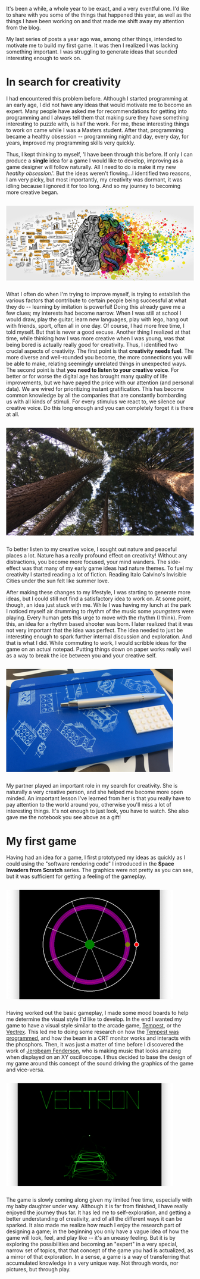 <!--
.. title: Conceiving my first game made me find out how to be more creative
.. slug: in-search-for-creativity
.. date: 2019-06-28 21:00:58 UTC+02:00
.. tags: 
.. previewimage: /files/creativity.jpg
.. category: 
.. link: 
.. description: 
.. pretty_url: False
.. type: text
-->

It's been a while, a whole year to be exact, and a very eventful one. I'd like to share with you some of the things that happened this year, as well as the things I have been working on and that made me shift away my attention from the blog.
<!-- TEASER_END -->

My last series of posts a year ago was, among other things, intended to motivate me to build my first game. It was then I realized I was lacking something important. I was struggling to generate ideas that sounded interesting enough to work on.

# In search for creativity

I had encountered this problem before. Although I started programming at an early age, I did not have any ideas that would motivate me to become an expert. Many people have asked me for recommendations for getting into programming and I always tell them that making sure they have something interesting to puzzle with, is half the work. For me, these interesting things to work on came while I was a Masters student. After that, programming became a healthy obsession -- programming night and day, every day, for years, improved my programming skills very quickly.

Thus, I kept thinking to myself, 'I have been through this before. If only I can produce a **single** idea for a game I would like to develop, improving as a game designer will follow naturally. All I need to do is make it my new *heatlhy obsession*.'. But the ideas weren't flowing...I identified two reasons, I am very picky, but most importantly, my creativity was dormant, it was idling because I ignored it for too long. And so my journey to becoming more creative began.

<img src="/files/creativity.jpg" style="display:block; padding:1em 0;"/>

What I often do when I'm trying to improve myself, is trying to establish the various factors that contribute to certain people being successful at what they do -- learning by imitation is powerful! Doing this already gave me a few clues; my interests had become narrow. When I was still at school I would draw, play the guitar, learn new languages, play with lego, hang out with friends, sport, often all in one day. Of course, I had more free time, I told myself. But that is never a good excuse. Another thing I realized at that time, while thinking how I was more creative when I was young, was that being bored is actually really good for creativity. Thus, I identified two crucial aspects of creativity. The first point is that **creativity needs fuel**. The more diverse and well-rounded you become, the more connections you will be able to make, relating seemingly unrelated things in unexpected ways. The second point is that **you need to listen to your creative voice**. For better or for worse the digital age has brought many quality of life improvements, but we have payed the price with our attention (and personal data). We are wired for prioritizing instant gratification. This has become common knowledge by all the companies that are constantly bombarding us with all kinds of stimuli. For every stimulus we react to, we silence our creative voice. Do this long enough and you can completely forget it is there at all.

<img src="/files/nature.jpg" style="display:block; padding:1em 0;"/>

To better listen to my creative voice, I sought out nature and peaceful places a lot. Nature has a really profound effect on creativity! Without any distractions, you become more focused, your mind wanders. The side-effect was that many of my early game ideas had nature themes. To fuel my creativity I started reading a lot of fiction. Reading Italo Calvino's Invisible Cities under the sun felt like summer love.

After making these changes to my lifestyle, I was starting to generate more ideas, but I could still not find a satisfactory idea to work on. At some point, though, an idea just stuck with me. While I was having my lunch at the park I noticed myself air drumming to rhythm of the music some *youngsters* were playing. Every human gets this urge to move with the rhythm (I think). From this, an idea for a rhythm based shooter was born. I later realized that it was not very important that the idea was perfect. The idea needed to just be interesting enough to spark further internal discussion and exploration. And that is what I did. While commuting to work, I would scribble ideas for the game on an actual notepad. Putting things down on paper works really well as a way to break the ice between you and your creative self.

<img src="/files/notebook.jpg" width="448px" style="display:block; padding:1em 0;"/>

My partner played an important role in my search for creativity. She is naturally a very creative person, and she helped me become more open minded. An important lesson I've learned from her is that you really have to pay attention to the world around you, otherwise you'll miss a lot of interesting things. It's not enough to just look, you have to watch. She also gave me the notebook you see above as a gift!

# My first game

Having had an idea for a game, I first prototyped my ideas as quickly as I could using the "software rendering code" I introduced in the **Space Invaders from Scratch** series. The graphics were not pretty as you can see, but it was sufficient for getting a feeling of the gameplay.

<img src="/files/vectron_prototype.png" width="448px" style="display:block; padding:1em 0;"/>

Having worked out the basic gameplay, I made some mood boards to help me determine the visual style I'd like to develop. In the end I wanted my game to have a visual style similar to the arcade game, [Tempest](https://en.wikipedia.org/wiki/Tempest_(video_game)), or the [Vectrex](https://en.wikipedia.org/wiki/Vectrex). This led me to doing some research on how the [Tempest was programmed](http://www.kfu.com/~nsayer/games/tempest.html), and how the beam in a CRT monitor works and interacts with the phosphors. Then, it was just a matter of time before I discovered the work of [Jerobeam Fenderson](https://www.youtube.com/user/jerobeamfenderson1), who is making music that looks amazing when displayed on an XY oscilloscope. I thus decided to base the design of my game around this concept of the sound driving the graphics of the game and vice-versa.

<img src="/files/vectron.png" width="448px" style="display:block; padding:1em 0;"/>

The game is slowly coming along given my limited free time, especially with my baby daughter under way. Although it is far from finished, I have really enjoyed the journey thus far. It has led me to self-exploration, and getting a better understanding of creativity, and of all the different ways it can be sparked. It also made me realize how much I enjoy the research part of designing a game; in the beginning you only have a vague idea of how the game will look, feel, and play like -- it's an uneasy feeling. But it is by exploring the possibilities and becoming an "expert" in a very special, narrow set of topics, that that concept of the game you had is actualized, as a mirror of that exploration. In a sense, a game is a way of transferring that accumulated knowledge in a very unique way. Not through words, nor pictures, but through play.



